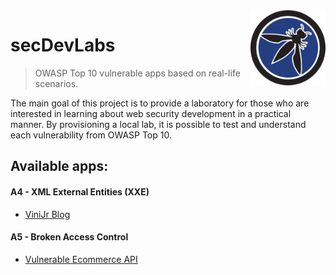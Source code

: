 <img src="images/owasp-logo.jpg" align="right" height="120" />

# secDevLabs
  > OWASP Top 10 vulnerable apps based on real-life scenarios.

The main goal of this project is to provide a laboratory for those who are interested in learning about web security development in a practical manner. By provisioning a local lab, it is possible to test and understand each vulnerability from OWASP Top 10.

## Available apps:
 
#### A4 - XML External Entities (XXE)
* [ViniJr Blog](a4-xxe-vinijr)

#### A5 - Broken Access Control 
* [Vulnerable Ecommerce API](a5-ecommerce-api)
